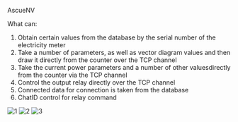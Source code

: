 AscueNV

What can:
1) Obtain certain values from the database by the serial number of the electricity meter
2) Take a number of parameters, as well as vector diagram values ​and then draw it directly from the counter over the TCP channel
3) Take the current power parameters and a number of other values ​directly from the counter via the TCP channel
4) Control the output relay directly over the TCP channel
5) Connected data for connection is taken from the database
6) ChatID control for relay command

![1](https://github.com/user-attachments/assets/148524c1-8ad4-4e2f-8211-1b477b07598c)
![2](https://github.com/user-attachments/assets/c1d13b9f-6985-4748-a3d4-3928587e8204)
![3](https://github.com/user-attachments/assets/45d0c4a8-1c87-4671-b307-784e44430ff3)
